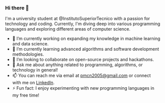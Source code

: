 ### Hi there 👋<br>
I'm a university student at @InstitutoSuperiorTecnico with a passion for technology and coding. Currently, I'm diving deep into various programming languages and exploring different areas of computer science.

- 🔭 I’m currently working on expanding my knowledge in machine learning and data science.
- 🌱 I’m currently learning advanced algorithms and software development methodologies.
- 👯 I’m looking to collaborate on open-source projects and hackathons.
- 💬 Ask me about anything related to programming, algorithms, or technology in general!
- 📫 You can reach me via email at pmcn2005@gmail.com or connect with me on [LinkedIn](https://www.linkedin.com/in/pedro-nunes-099318304/).
- ⚡ Fun fact: I enjoy experimenting with new programming languages in my free time!



